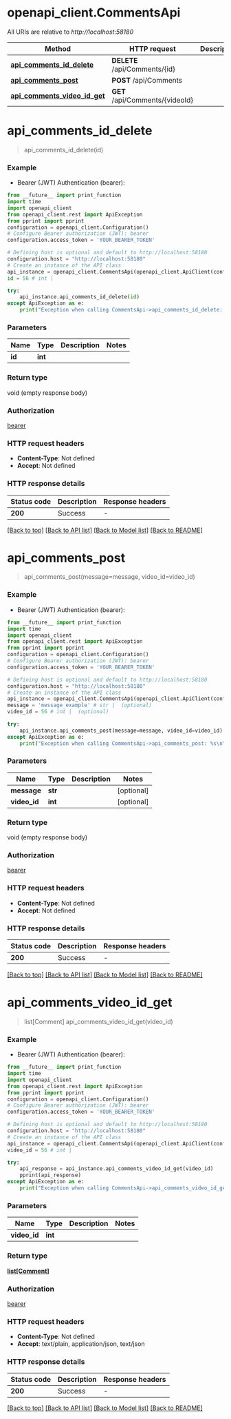 # openapi_client.CommentsApi

All URIs are relative to *http://localhost:58180*

Method | HTTP request | Description
------------- | ------------- | -------------
[**api_comments_id_delete**](CommentsApi.md#api_comments_id_delete) | **DELETE** /api/Comments/{id} | 
[**api_comments_post**](CommentsApi.md#api_comments_post) | **POST** /api/Comments | 
[**api_comments_video_id_get**](CommentsApi.md#api_comments_video_id_get) | **GET** /api/Comments/{videoId} | 


# **api_comments_id_delete**
> api_comments_id_delete(id)



### Example

* Bearer (JWT) Authentication (bearer):
```python
from __future__ import print_function
import time
import openapi_client
from openapi_client.rest import ApiException
from pprint import pprint
configuration = openapi_client.Configuration()
# Configure Bearer authorization (JWT): bearer
configuration.access_token = 'YOUR_BEARER_TOKEN'

# Defining host is optional and default to http://localhost:58180
configuration.host = "http://localhost:58180"
# Create an instance of the API class
api_instance = openapi_client.CommentsApi(openapi_client.ApiClient(configuration))
id = 56 # int | 

try:
    api_instance.api_comments_id_delete(id)
except ApiException as e:
    print("Exception when calling CommentsApi->api_comments_id_delete: %s\n" % e)
```

### Parameters

Name | Type | Description  | Notes
------------- | ------------- | ------------- | -------------
 **id** | **int**|  | 

### Return type

void (empty response body)

### Authorization

[bearer](../README.md#bearer)

### HTTP request headers

 - **Content-Type**: Not defined
 - **Accept**: Not defined

### HTTP response details
| Status code | Description | Response headers |
|-------------|-------------|------------------|
**200** | Success |  -  |

[[Back to top]](#) [[Back to API list]](../README.md#documentation-for-api-endpoints) [[Back to Model list]](../README.md#documentation-for-models) [[Back to README]](../README.md)

# **api_comments_post**
> api_comments_post(message=message, video_id=video_id)



### Example

* Bearer (JWT) Authentication (bearer):
```python
from __future__ import print_function
import time
import openapi_client
from openapi_client.rest import ApiException
from pprint import pprint
configuration = openapi_client.Configuration()
# Configure Bearer authorization (JWT): bearer
configuration.access_token = 'YOUR_BEARER_TOKEN'

# Defining host is optional and default to http://localhost:58180
configuration.host = "http://localhost:58180"
# Create an instance of the API class
api_instance = openapi_client.CommentsApi(openapi_client.ApiClient(configuration))
message = 'message_example' # str |  (optional)
video_id = 56 # int |  (optional)

try:
    api_instance.api_comments_post(message=message, video_id=video_id)
except ApiException as e:
    print("Exception when calling CommentsApi->api_comments_post: %s\n" % e)
```

### Parameters

Name | Type | Description  | Notes
------------- | ------------- | ------------- | -------------
 **message** | **str**|  | [optional] 
 **video_id** | **int**|  | [optional] 

### Return type

void (empty response body)

### Authorization

[bearer](../README.md#bearer)

### HTTP request headers

 - **Content-Type**: Not defined
 - **Accept**: Not defined

### HTTP response details
| Status code | Description | Response headers |
|-------------|-------------|------------------|
**200** | Success |  -  |

[[Back to top]](#) [[Back to API list]](../README.md#documentation-for-api-endpoints) [[Back to Model list]](../README.md#documentation-for-models) [[Back to README]](../README.md)

# **api_comments_video_id_get**
> list[Comment] api_comments_video_id_get(video_id)



### Example

* Bearer (JWT) Authentication (bearer):
```python
from __future__ import print_function
import time
import openapi_client
from openapi_client.rest import ApiException
from pprint import pprint
configuration = openapi_client.Configuration()
# Configure Bearer authorization (JWT): bearer
configuration.access_token = 'YOUR_BEARER_TOKEN'

# Defining host is optional and default to http://localhost:58180
configuration.host = "http://localhost:58180"
# Create an instance of the API class
api_instance = openapi_client.CommentsApi(openapi_client.ApiClient(configuration))
video_id = 56 # int | 

try:
    api_response = api_instance.api_comments_video_id_get(video_id)
    pprint(api_response)
except ApiException as e:
    print("Exception when calling CommentsApi->api_comments_video_id_get: %s\n" % e)
```

### Parameters

Name | Type | Description  | Notes
------------- | ------------- | ------------- | -------------
 **video_id** | **int**|  | 

### Return type

[**list[Comment]**](Comment.md)

### Authorization

[bearer](../README.md#bearer)

### HTTP request headers

 - **Content-Type**: Not defined
 - **Accept**: text/plain, application/json, text/json

### HTTP response details
| Status code | Description | Response headers |
|-------------|-------------|------------------|
**200** | Success |  -  |

[[Back to top]](#) [[Back to API list]](../README.md#documentation-for-api-endpoints) [[Back to Model list]](../README.md#documentation-for-models) [[Back to README]](../README.md)

